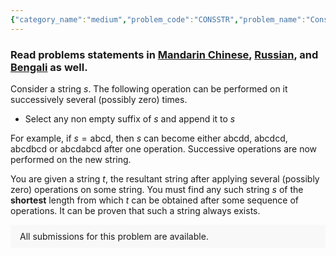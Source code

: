 ```yaml
---
{"category_name":"medium","problem_code":"CONSSTR","problem_name":"Construct a String","problemComponents":{"constraints":"- $1 \\leq T \\leq 100$\n- $1 \\le |t| \\le 2 \\cdot 10^5$\n- String $t$ contains only lowercase english alphabets.\n- The total length of all the strings in the input is at most $2 \\cdot 10^5$.","constraintsState":true,"subtasks":"- 30 points : $1 \\leq R \\leq 10000$\n- 70 points : $1 \\leq R \\leq 10^9$\n","subtasksState":false,"inputFormat":"- The first line contains one number $T$, the number of test cases.\n\n- The only line of each test case contains the string $t$.\n","inputFormatState":true,"outputFormat":"For each test case print a string $s$ of the shortest possible length which satisfies the requirements. If there are multiple such strings, you may print any.","outputFormatState":true,"sampleTestCases":{"0":{"id":1,"input":"3\nabbabbbabb\nabbbabbbb\ncodechefcheff","output":"ab\nab\ncodechef","explanation":"**Test case $1$:** String $\\text{ab}$ satisfies the requirements.\n\n$\\text{ab}$ $\\rightarrow$ $\\text{abb}$ $\\rightarrow$ $\\text{abbabb}$ $\\rightarrow$ $\\text{abbabbbabb}$\n\nNo string of length less than $2$ exists from which $\\text{abbabbbabb}$ can be obtained after some operations.\n\n**Test case $2$:** String $\\text{ab}$ satisfies the requirements.\n\n$\\text{ab}$ $\\rightarrow$ $\\text{abb}$ $\\rightarrow$ $\\text{abbb}$ $\\rightarrow$ $\\text{abbbabbb}$ $\\rightarrow$ $\\text{abbbabbbb}$\n\n**Test case $3$:** String $\\text{codechef}$ satisfies the requirements.\n\n$\\text{codechef}$ $\\rightarrow$ $\\text{codechefchef}$ $\\rightarrow$ $\\text{codechefcheff}$","isDeleted":false}}},"video_editorial_url":"","languages_supported":{"0":"CPP14","1":"C","2":"JAVA","3":"PYTH 3.6","4":"CPP17","5":"PYTH","6":"PYP3","7":"CS2","8":"ADA","9":"PYPY","10":"TEXT","11":"PAS fpc","12":"NODEJS","13":"RUBY","14":"PHP","15":"GO","16":"HASK","17":"TCL","18":"PERL","19":"SCALA","20":"LUA","21":"kotlin","22":"BASH","23":"JS","24":"LISP sbcl","25":"rust","26":"PAS gpc","27":"BF","28":"CLOJ","29":"R","30":"D","31":"CAML","32":"FORT","33":"ASM","34":"swift","35":"FS","36":"WSPC","37":"LISP clisp","38":"SQL","39":"SCM guile","40":"PERL6","41":"ERL","42":"CLPS","43":"ICK","44":"NICE","45":"PRLG","46":"ICON","47":"COB","48":"SCM chicken","49":"PIKE","50":"SCM qobi","51":"ST","52":"SQLQ","53":"NEM"},"max_timelimit":3,"source_sizelimit":50000,"problem_author":"um_nik","problem_tester":"","date_added":"19-08-2021","tags":{"0":"cook132","1":"dynamic","2":"medium","3":"suffix","4":"um_nik"},"problem_difficulty_level":"Medium-Hard","best_tag":"Dynamic Programming","editorial_url":"https://discuss.codechef.com/problems/CONSSTR","time":{"view_start_date":1629658802,"submit_start_date":1629658802,"visible_start_date":1629658802,"end_date":1735669800},"is_direct_submittable":false,"problemDiscussURL":"https://discuss.codechef.com/search?q=CONSSTR","is_proctored":false,"visitedContests":{},"layout":"problem"}
---
```

### Read problems statements in [Mandarin Chinese](https://www.codechef.com/download/translated/COOK132/mandarin/CONSSTR.pdf), [Russian](https://www.codechef.com/download/translated/COOK132/russian/CONSSTR.pdf), and [Bengali](https://www.codechef.com/download/translated/COOK132/bengali/CONSSTR.pdf) as well.

Consider a string $s$. The following operation can be performed on it successively several (possibly zero) times. 

- Select any non empty suffix of $s$ and append it to $s$

For example, if $s = \text{abcd}$, then $s$ can become either $\text{abcdd}$, $\text{abcdcd}$, $\text{abcdbcd}$ or $\text{abcdabcd}$ after one operation. Successive operations are now performed on the new string.

You are given a string $t$, the resultant string after applying several (possibly zero) operations on some string. You must find any such string $s$ of the **shortest** length from which $t$ can be obtained after some sequence of operations. It can be proven that such a string always exists.
<aside style='background: #f8f8f8;padding: 10px 15px;'><div>All submissions for this problem are available.</div></aside>